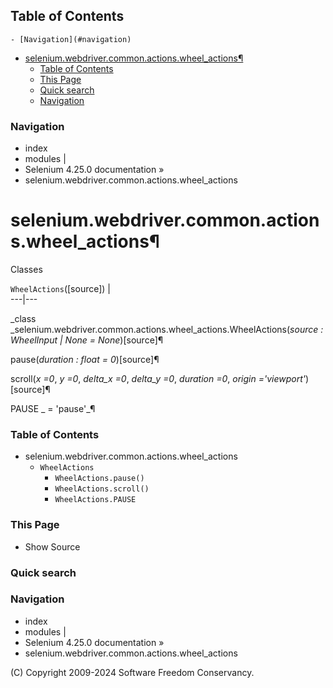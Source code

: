## Table of Contents

    - [Navigation](#navigation)
- [selenium.webdriver.common.actions.wheel_actions¶](#seleniumwebdrivercommonactionswheel_actions)
    - [Table of Contents](#table-of-contents)
    - [This Page](#this-page)
    - [Quick search](#quick-search)
    - [Navigation](#navigation)

### Navigation

  * index
  * modules |
  * Selenium 4.25.0 documentation »
  * selenium.webdriver.common.actions.wheel_actions

# selenium.webdriver.common.actions.wheel_actions¶

Classes

`WheelActions`([source]) |   
---|---  
  
_class _selenium.webdriver.common.actions.wheel_actions.WheelActions(_source : WheelInput | None = None_)[source]¶
    

pause(_duration : float = 0_)[source]¶

    

scroll(_x =0_, _y =0_, _delta_x =0_, _delta_y =0_, _duration =0_, _origin
='viewport'_)[source]¶

    

PAUSE _ = 'pause'_¶

    

### Table of Contents

  * selenium.webdriver.common.actions.wheel_actions
    * `WheelActions`
      * `WheelActions.pause()`
      * `WheelActions.scroll()`
      * `WheelActions.PAUSE`

### This Page

  * Show Source

### Quick search

### Navigation

  * index
  * modules |
  * Selenium 4.25.0 documentation »
  * selenium.webdriver.common.actions.wheel_actions

(C) Copyright 2009-2024 Software Freedom Conservancy.